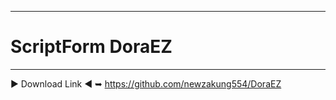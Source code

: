 -------------------
# ScriptForm DoraEZ 
-------------------
▶ Download Link ◀
➥ https://github.com/newzakung554/DoraEZ
